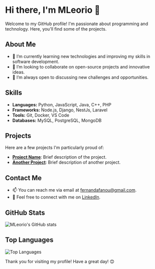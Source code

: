 # Hi there, I'm MLeorio 👋

Welcome to my GitHub profile! I'm passionate about programming and technology. Here, you'll find some of the projects.

## About Me

- 🌱 I’m currently learning new technologies and improving my skills in software development.
- 👯 I’m looking to collaborate on open-source projects and innovative ideas.
- 🤔 I’m always open to discussing new challenges and opportunities.

## Skills

- **Languages:** Python, JavaScript, Java, C++, PHP
- **Frameworks:** Node.js, Django, NestJs, Laravel
- **Tools:** Git, Docker, VS Code
- **Databases:** MySQL, PostgreSQL, MongoDB

## Projects

Here are a few projects I'm particularly proud of:

- [**Project Name**](link-to-project): Brief description of the project.
- [**Another Project**](link-to-another-project): Brief description of another project.

## Contact Me

- 📫 You can reach me via email at [fernandafanou@gmail.com](mailto:fernandafanou@gmail.com).
- 💬 Feel free to connect with me on [LinkedIn](https://www.linkedin.com/in/Fernand-afanou/).

## GitHub Stats

![MLeorio's GitHub stats](https://github-readme-stats.vercel.app/api?username=MLeorio&show_icons=true&theme=radical)

## Top Languages

![Top Languages](https://github-readme-stats.vercel.app/api/top-langs/?username=MLeorio&layout=compact&theme=radical)

Thank you for visiting my profile! Have a great day! 😊